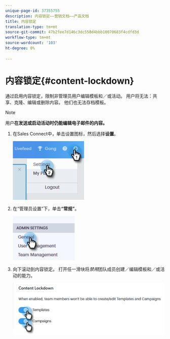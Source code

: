 ```yaml
---
unique-page-id: 37355755
description: 内容锁定——营销文档——产品文档
title: 内容锁定
translation-type: tm+mt
source-git-commit: 47b2fee7d146c3dc558d4bbb10070683f4cdfd3d
workflow-type: tm+mt
source-wordcount: '103'
ht-degree: 0%

---
```



# 内容锁定{#content-lockdown}

通过启用内容锁定，限制非管理员用户编辑模板和／或活动。 用户将无法：共享、克隆、编辑或删除内容。 他们也无法存档模板。

>[!NOTE]
>
>用户&#x200B;**在发送或启动活动时仍能编辑电子邮件的内容。**

1. 在Sales Connect中，单击设置图标，然后选择&#x200B;**设置**。

   ![](assets/one-4.png)

1. 在“管理员设置”下，单击&#x200B;**“常规”**。

   ![](assets/two-4.png)

1. 向下滚动到内容锁定。 打开任一滑块将&#x200B;*禁用*&#x200B;团队成员创建／编辑模板和／或活动的能力。

   ![](assets/three-4.png)

